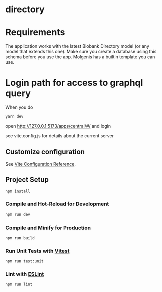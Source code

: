 # directory

# Requirements

The application works with the latest Biobank Directory model (or any model that extends this one).
Make sure you create a database using this schema before you use the app. 
Molgenis has a builtin template you can use.

# Login path for access to graphql query

When you do
```sh
yarn dev
```
open http://127.0.0.1:5173/apps/central/#/ and login

see vite.config.js for details about the current server
## Customize configuration

See [Vite Configuration Reference](https://vitejs.dev/config/).

## Project Setup

```sh
npm install
```

### Compile and Hot-Reload for Development

```sh
npm run dev
```

### Compile and Minify for Production

```sh
npm run build
```

### Run Unit Tests with [Vitest](https://vitest.dev/)

```sh
npm run test:unit
```

### Lint with [ESLint](https://eslint.org/)

```sh
npm run lint
```
